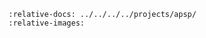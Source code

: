 ```{include} ../../../../projects/apsp/README.md
:relative-docs: ../../../../projects/apsp/
:relative-images:
```
